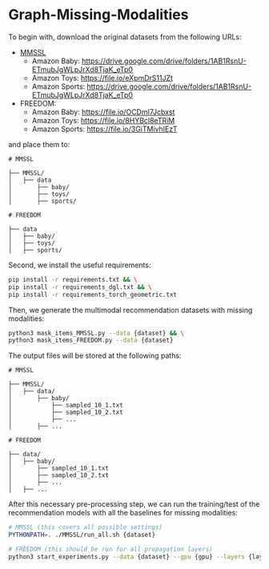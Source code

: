 # Graph-Missing-Modalities

To begin with, download the original datasets from the following URLs:

* [MMSSL](https://github.com/HKUDS/MMSSL)
  * Amazon Baby: https://drive.google.com/drive/folders/1AB1RsnU-ETmubJgWLpJrXd8TjaK_eTp0
  * Amazon Toys: https://file.io/eXpmDrS11JZt
  * Amazon Sports: https://drive.google.com/drive/folders/1AB1RsnU-ETmubJgWLpJrXd8TjaK_eTp0
* FREEDOM:
  * Amazon Baby: https://file.io/OCDmI7Jcbxst
  * Amazon Toys: https://file.io/8HYBcl8eTRiM
  * Amazon Sports: https://file.io/3GiTMivhIEzT

and place them to:
```
# MMSSL

├── MMSSL/
│   ├── data
│       ├── baby/
│       ├── toys/
│       ├── sports/

# FREEDOM

├── data
│   ├── baby/
│   ├── toys/
│   ├── sports/
``` 

Second, we install the useful requirements:
```sh
pip install -r requirements.txt && \
pip install -r requirements_dgl.txt && \
pip install -r requirements_torch_geometric.txt
``` 

Then, we generate the multimodal recommendation datasets with missing modalities:
```sh
python3 mask_items_MMSSL.py --data {dataset} && \
python3 mask_items_FREEDOM.py --data {dataset}
``` 

The output files will be stored at the following paths:
```
# MMSSL

├── MMSSL/
│   ├── data/
│       ├── baby/
│           ├── sampled_10_1.txt
│           ├── sampled_10_2.txt
│           ├── ...
│       ├── ...

# FREEDOM

├── data/
│   ├── baby/
│       ├── sampled_10_1.txt
│       ├── sampled_10_2.txt
│       ├── ...
│   ├── ...
```

After this necessary pre-processing step, we can run the training/test of the recommendation models with all the baselines for missing modalities:
```sh
# MMSSL (this covers all possible settings)
PYTHONPATH=. ./MMSSL/run_all.sh {dataset} 
```
```sh
# FREEDOM (this should be run for all propagation layers)
python3 start_experiments.py --data {dataset} --gpu {gpu} --layers {layers}
``` 
